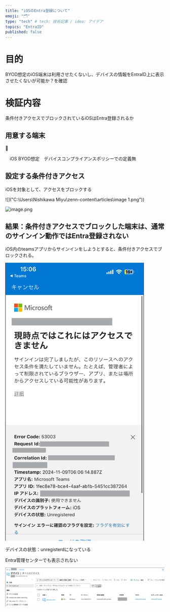 ```yaml
---
title: "iOSのEntra登録について"
emoji: "🗂"
type: "tech" # tech: 技術記事 / idea: アイデア
topics: "EntraID"
published: false
---
```



# 目的

BYOD想定のiOS端末は利用させたくないし、デバイスの情報をEntraID上に表示させたくないが可能か？を確認

# 検証内容

条件付きアクセスでブロックされているiOSはEntra登録されるか

## 用意する端末

<aside>
📱

　iOS  BYOD想定　デバイスコンプライアンスポリシーでの定義無

</aside>

## **設定する条件付きアクセス**

iOSを対象として、アクセスをブロックする

![]("C:\Users\Nishikawa Miyu\zenn-content\articles\image 1.png"))

![image.png](https://www.notion.so/iOS-Entra-1d3866562da28094a18cd289ee177a45?pvs=4#1d3866562da281bb8542d5ec2467dbff)

## 結果：条件付きアクセスでブロックした端末は、通常のサインイン動作ではEntra登録されない

iOS内のteamsアプリからサインインをしようとすると、条件付きアクセスでブロックされる。

![image.png](image%202.png)

デバイスの状態：unregisterdになっている

Entra管理センターでも表示されない　

![image.png](image%203.png)
